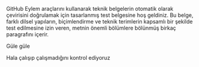 GitHub Eylem araçlarını kullanarak teknik belgelerin otomatik olarak çevirisini doğrulamak için tasarlanmış test belgesine hoş geldiniz.
Bu belge, farklı dilsel yapıların, biçimlendirme ve teknik terimlerin kapsamlı bir şekilde test edilmesine izin veren, metnin önemli bölümlere bölünmüş birkaç paragrafını içerir.

Güle güle


Hala çalışıp çalışmadığını kontrol ediyoruz